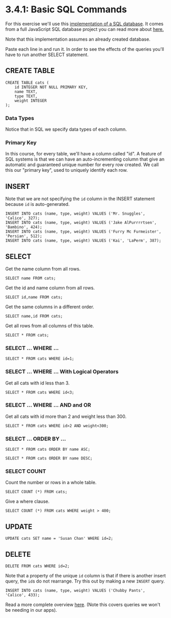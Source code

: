 # 3.4.1: Basic SQL Commands

For this exercise we'll use this [implementation of a SQL database](https://sql.js.org/examples/GUI/). It comes from a full JavaScript SQL database project you can read more about [here.](https://github.com/sql-js/sql.js)

Note that this implementation assumes an already created database.

Paste each line in and run it. In order to see the effects of the queries you'll have to run another SELECT statement.

## CREATE TABLE

```text
CREATE TABLE cats (
    id INTEGER NOT NULL PRIMARY KEY,
    name TEXT,
    type TEXT,
    weight INTEGER
);
```

### Data Types

Notice that in SQL we specify data types of each column.

### Primary Key

In this course, for every table, we'll have a column called "id". A feature of SQL systems is that we can have an auto-incrementing column that give an automatic and guaranteed unique number for every row created. We call this our "primary key", used to uniquely identify each row.

## INSERT

Note that we are not specifying the `id` column in the INSERT statement because `id` is auto-generated.

```text
INSERT INTO cats (name, type, weight) VALUES ('Mr. Snuggles', 'Calico', 327);
INSERT INTO cats (name, type, weight) VALUES ('Jake AlPurrrrtsen', 'Bambino', 424);
INSERT INTO cats (name, type, weight) VALUES ('Furry Mc Furmeister', 'Persian', 512);
INSERT INTO cats (name, type, weight) VALUES ('Kai', 'LaPerm', 387);
```

## SELECT

Get the name column from all rows.

```text
SELECT name FROM cats;
```

Get the id and name column from all rows.

```text
SELECT id,name FROM cats;
```

Get the same columns in a different order.

```text
SELECT name,id FROM cats;
```

Get all rows from all columns of this table. 

```text
SELECT * FROM cats;
```

### SELECT ... WHERE ...

```text
SELECT * FROM cats WHERE id=1;
```

### SELECT ... WHERE ... With Logical Operators

Get all cats with id less than 3.

```text
SELECT * FROM cats WHERE id<3;
```

### SELECT ... WHERE ... AND and OR

Get all cats with id more than 2 and weight less than 300.

```text
SELECT * FROM cats WHERE id>2 AND weight<300;
```

### SELECT ... ORDER BY ...

```text
SELECT * FROM cats ORDER BY name ASC;
```

```text
SELECT * FROM cats ORDER BY name DESC;
```

### SELECT COUNT

Count the number or rows in a whole table.

```text
SELECT COUNT (*) FROM cats;
```

Give a where clause.

```text
SELECT COUNT (*) FROM cats WHERE weight > 400;
```

## UPDATE

```text
UPDATE cats SET name = 'Susan Chan' WHERE id=2;
```

## DELETE

```text
DELETE FROM cats WHERE id=2;
```

Note that a property of the unique `id` column is that if there is another insert query, the `id`s do not rearrange. Try this out by making a new `INSERT` query.

```text
INSERT INTO cats (name, type, weight) VALUES ('Chubby Pants', 'Calico', 433);
```

Read a more complete overview [here](https://dataschool.com/learn-sql/sql-cheat-sheet/). \(Note this covers queries we won't be needing in our apps\).

